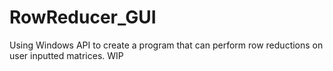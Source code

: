 # RowReducer_GUI
Using Windows API to create a program that can perform row reductions on user inputted matrices. WIP
